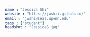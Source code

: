 ```yaml
---
name : "Jessica Shi"
website : "https://jwshii.github.io/"
email : "jwshi@seas.upenn.edu"
tags : ["student"]
headshot : "JessicaS.jpg"
---
```

